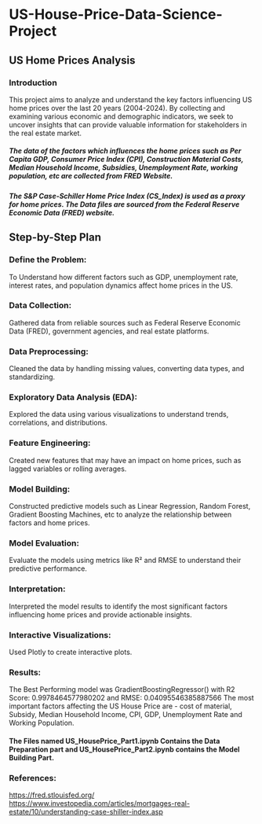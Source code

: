 # US-House-Price-Data-Science-Project

## US Home Prices Analysis
### Introduction
This project aims to analyze and understand the key factors influencing US home prices over the last 20 years (2004-2024). By collecting and examining various economic and demographic indicators, we seek to uncover insights that can provide valuable information for stakeholders in the real estate market.
##### The data of the factors which influences the home prices such as Per Capita GDP, Consumer Price Index (CPI), Construction Material Costs, Median Household Income, Subsidies, Unemployment Rate, working population, etc are collected from FRED Website.

##### The S&P Case-Schiller Home Price Index (CS_Index) is used as a proxy for home prices. The Data files are sourced from the Federal Reserve Economic Data (FRED) website.

## Step-by-Step Plan

### Define the Problem:
To Understand how different factors such as GDP, unemployment rate, interest rates, and population dynamics affect home prices in the US.

### Data Collection: 
Gathered data from reliable sources such as Federal Reserve Economic Data (FRED), government agencies, and real estate platforms.

### Data Preprocessing: 
Cleaned the data by handling missing values, converting data types, and standardizing.

### Exploratory Data Analysis (EDA): 
Explored the data using various visualizations to understand trends, correlations, and distributions.

### Feature Engineering: 
Created new features that may have an impact on home prices, such as lagged variables or rolling averages.

### Model Building: 
Constructed predictive models such as Linear Regression, Random Forest, Gradient Boosting Machines, etc to analyze the relationship between factors and home prices.

### Model Evaluation: 
Evaluate the models using metrics like R² and RMSE  to understand their predictive performance.

### Interpretation: 
Interpreted the model results to identify the most significant factors influencing home prices and provide actionable insights.

### Interactive Visualizations: 
Used Plotly to create interactive plots.

### Results:
The Best Performing model was GradientBoostingRegressor() with R2 Score: 0.9978464577980202 and RMSE: 0.04095546385887566
The most important factors affecting the US House Price are - cost of material, Subsidy, Median Household Income, CPI, GDP, Unemployment Rate and Working Population.

#### The Files named US_HousePrice_Part1.ipynb Contains the Data Preparation part and US_HousePrice_Part2.ipynb contains the Model Building Part.

### References:
https://fred.stlouisfed.org/  
https://www.investopedia.com/articles/mortgages-real-estate/10/understanding-case-shiller-index.asp


